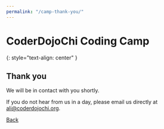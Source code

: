 ```yaml
---
permalink: "/camp-thank-you/"
---
```


# CoderDojoChi Coding Camp
{: style="text-align: center" }

## Thank you

We will be in contact with you shortly.

If you do not hear from us in a day, please email us directly at [ali@coderdojochi.org](mailto:ali@coderdojochi.org).

[Back](/camp)
